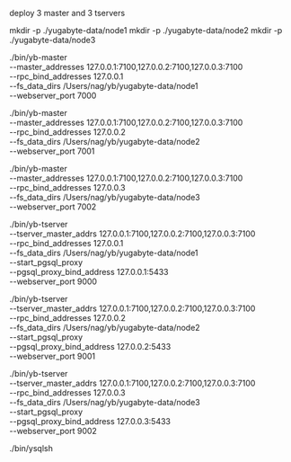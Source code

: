 deploy 3 master and 3 tservers

mkdir -p ./yugabyte-data/node1
mkdir -p ./yugabyte-data/node2
mkdir -p ./yugabyte-data/node3

./bin/yb-master \
 --master_addresses 127.0.0.1:7100,127.0.0.2:7100,127.0.0.3:7100 \
 --rpc_bind_addresses 127.0.0.1 \
 --fs_data_dirs /Users/nag/yb/yugabyte-data/node1 \
 --webserver_port 7000

./bin/yb-master \
 --master_addresses 127.0.0.1:7100,127.0.0.2:7100,127.0.0.3:7100 \
 --rpc_bind_addresses 127.0.0.2 \
 --fs_data_dirs /Users/nag/yb/yugabyte-data/node2 \
 --webserver_port 7001

./bin/yb-master \
 --master_addresses 127.0.0.1:7100,127.0.0.2:7100,127.0.0.3:7100 \
 --rpc_bind_addresses 127.0.0.3 \
 --fs_data_dirs /Users/nag/yb/yugabyte-data/node3 \
 --webserver_port 7002

./bin/yb-tserver \
 --tserver_master_addrs 127.0.0.1:7100,127.0.0.2:7100,127.0.0.3:7100 \
 --rpc_bind_addresses 127.0.0.1 \
 --fs_data_dirs /Users/nag/yb/yugabyte-data/node1 \
 --start_pgsql_proxy \
 --pgsql_proxy_bind_address 127.0.0.1:5433 \
 --webserver_port 9000

./bin/yb-tserver \
 --tserver_master_addrs 127.0.0.1:7100,127.0.0.2:7100,127.0.0.3:7100 \
 --rpc_bind_addresses 127.0.0.2 \
 --fs_data_dirs /Users/nag/yb/yugabyte-data/node2 \
 --start_pgsql_proxy \
 --pgsql_proxy_bind_address 127.0.0.2:5433 \
 --webserver_port 9001

./bin/yb-tserver \
 --tserver_master_addrs 127.0.0.1:7100,127.0.0.2:7100,127.0.0.3:7100 \
 --rpc_bind_addresses 127.0.0.3 \
 --fs_data_dirs /Users/nag/yb/yugabyte-data/node3 \
 --start_pgsql_proxy \
 --pgsql_proxy_bind_address 127.0.0.3:5433 \
 --webserver_port 9002

./bin/ysqlsh

